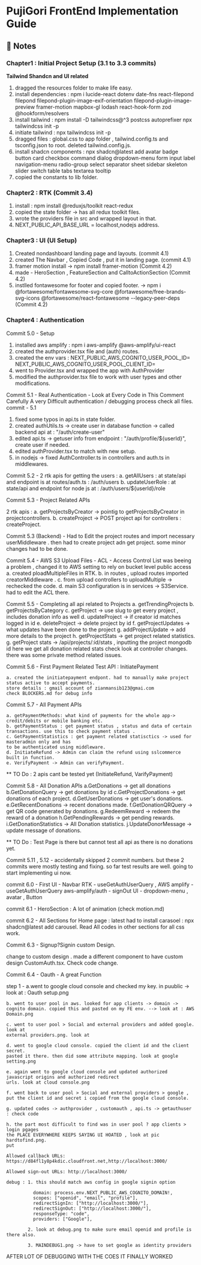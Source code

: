 # PujiGori FrontEnd Implementation Guide

## 🎯 Notes 

### Chapter1 : Initial Project Setup (3.1 to 3.3 commits)

**Tailwind Shandcn and UI related**

1. dragged the resources folder to make life easy.
2. install dependencies : npm i lucide-react dotenv date-fns react-filepond filepond filepond-plugin-image-exif-orientation filepond-plugin-image-preview framer-motion mapbox-gl lodash react-hook-form zod @hookform/resolvers
3. install tailwind : npm install -D tailwindcss@^3 postcss autoprefixer npx tailwindcss init -p 
4. initiate tailwind : npx tailwindcss init -p
5. dragged files : global.css to app folder , tailwind.config.ts and tsconfig.json to root. deleted tailwind.config.js.
6. install shadcn components : npx shadcn@latest add avatar badge button card checkbox command dialog dropdown-menu form input label navigation-menu radio-group select separator sheet sidebar skeleton slider switch table tabs textarea tooltip
7. copied the constants to lib folder. 


### Chapter2 : RTK (Commit 3.4)

1. install : npm install @reduxjs/toolkit react-redux
2. copied the state folder -> has all redux toolkit files. 
3. wrote the providers file in src and wrapped layout in that.
4. NEXT_PUBLIC_API_BASE_URL = localhost,nodejs address.

### Chapter3 : UI (UI Setup)

1. Created nondashboard landing page and layouts. (commit 4.1)
2. created The Navbar , Copied Code , put it in landing page. (commit 4.1)
3. framer motion install -> npm install framer-motion (Commit 4.2)
4. made - HeroSection , FeatureSection and CalltoActionSection (Commit 4.2)
5. instlled fontawesome for footer and copied footer. -> npm i @fortawesome/fontawesome-svg-core @fortawesome/free-brands-svg-icons @fortawesome/react-fontawesome --legacy-peer-deps (Commit 4.2)

### Chapter4 : Authentication 

Commit 5.0 - Setup

1. installed aws amplify : npm i aws-amplify @aws-amplify/ui-react
2. created the authprovider.tsx file and (auth) routes.
3. created the env vars : NEXT_PUBLIC_AWS_COGNITO_USER_POOL_ID=
NEXT_PUBLIC_AWS_COGNITO_USER_POOL_CLIENT_ID=
4. went to Provider.tsx and wrapped the app with AuthProvider
5. modified the authprovider.tsx file to work with user types and other modifications.


Commit 5.1 - Real Authentication - Look at Every Code in This Comment Carefully 
A very Difficult authentication / debugging process check all files. commit - 5.1

1. fixed some typos in api.ts in state folder.
2. created authUtils.ts -> create user in database function -> called backend api at : "/auth/create-user"
3. edited api.ts -> getuser info from endpoint : "/auth/profile/${userId}", create user if needed.
4. edited authProvider.tsx to match with new setup.
5. in nodejs -> fixed AuthController.ts in controllers and auth.ts in middlewares.

Commit 5.2 - 2 rtk apis for getting the users : a. getAllUsers : at state/api and
endpoint is at routes/auth.ts : /auth/users
b. updateUserRole : at state/api and endpoint for node js at : /auth/users/${userId}/role

Commit 5.3 - Project Related APIs

2 rtk apis : a. getProjectsByCreator -> pointig to getProjectsByCreator in projectcontrollers.
b. createProject -> POST project api for controllers : createProject.

Commit 5.3 (Backend) - Had to Edit the project routes and import necessary  userMiddleware . then had to create project adn get project.
some minor changes had to be done. 

Commit 5.4 - AWS S3 Upload Files - ACL - Access Control List was beeing a problem , changed it to AWS setting to rely on bucket level public access
    a. created ploadMultipleFiles in RTK.
    b. in routes , upload routes imported creatorMiddleware .
    c. from upload controllers to uploadMultiple -> rechecked the code.
    d. main S3 configuration is in services -> S3Service. had to edit the ACL there. 

Commit 5.5 - Completing all api related to Projects
    a. getTrendingProjects
    b. getProjectsByCategory
    c. getProject -> use slug to get every project , includes donation info as well
    d. updateProject -> if creator id matches logged in id
    e. deleteProject -> delete project by id
    f. getProjectUpdates -> what updates have been done to the project
    g. addProjectUpdate -> add more details to the project
    h. getProjectStats -> get project related statistics.
    g. getProject stats -> /api/projects/:id/stats , inputting the project mongodb id here we get all donation related stats check 
    look at controller changes. there was some private method related issues. 

Commit 5.6 - First Payment Related Test API : InitiatePayment

    a. created the initiatepayment endpont. had to manually make project status active to accept payments. 
    store details : gmail account of zianmansib123@gmai.com
    check BLOCKERS.md for debug info

Commit 5.7 - All Payment APIs

    a. getPaymentMethods: what kind of payments for the whole app-> credit/debits or mobile banking etc.
    b. getPaymentStatus : get payment status , status and data of certain transactions. use this to check payment status .
    c. GetPaymentStatistics : get payment related statisctics -> used for masteradmin only and has
    to be authenticated using middleware.
    d. InitiateRefund -> Admin can claim the refund using sslcommerce built in function.
    e. VerifyPayment -> Admin can verifyPayment.
** TO Do : 2 apis cant be tested yet (InitiateRefund, VarifyPayment)

Commit 5.8 - All Donation APIs
    a.GetDonations -> get all donations
    b.GetDonationQuery -> get donations by id
    c.GetProjectDonations -> get donations of each project.
    d.GetUserDonations -> get user's donations.
    e.GetRecentDonations -> recent donations made.
    f.GetDonationQRQuery -> get QR code generated by donations.
    g.RedeemReward -> redeem the reward of a donation
    h.GetPendingRewards -> get pending rewards.
    i.GetDonationStatistics -> All Donation statistics.
    j.UpdateDonorMessage -> update message of donations.

** TO Do : Test Page is there but cannot test all api as there is no donations yet.

Commit 5.11 , 5.12 - accidentally skipped 2 commit numbers. but these 2 commits were mostly testing and fixing.
so far test results are well. going to start implementing ui now.


commit 6.0 - First UI - Navbar
RTK - useGetAuthUserQuery , 
AWS amplify - useGetAuthUserQuery
aws-amplify/auth - signOut
UI - dropdown-menu , avatar , Button

commit 6.1 - HeroSection : A lot of animation (check motion.md)

commit 6.2 - All Sections for Home page : latest had to install carasoel : npx shadcn@latest add carousel. Read All codes in 
other sections for all css work. 

Commit 6.3 - Signup?Signin custom Design.

change to custom design . made a different component to have 
custom design CustomAuth.tsx. Check code change.


Commit 6.4 - Oauth - A great Function 

step 1 - 
    a.went to google cloud console and checked my key.
    in puublic -> look at : Oauth setup.png

    b. went to user pool in aws. looked for app clients -> domain -> 
    cognito domain. copied this and pasted on my FE env. --> look at : AWS Domain.png

    c. went to user pool > Social and external providers and added google. look at 
    external providers.png. look at 

    d. went to google cloud console. copied the client id and the client secret.
    pasted it there. then did some attribute mapping. look at google setting.png 

    e. again went to google cloud console and updated authorized javascript origins and authorized redirect
    urls. look at cloud console.png

    f. went back to user pool > Social and external providers > google ,
    put the client id and secret i copied from the google cloud console. 

    g. updated codes -> authprovider , customauth , api.ts -> getauthuser : check code

    h. the part most difficult to find was in user pool ? app clients > login pgages
    the PLACE EVERYWHERE KEEPS SAYING UI HOATED , look at pic hardtofind.png.
    put 

    Allowed callback URLs: https://d84fl1y8p4kdic.cloudfront.net,http://localhost:3000/

    Allowed sign-out URLs: http://localhost:3000/

    debug : 1. this should match aws config in google signin option

              domain: process.env.NEXT_PUBLIC_AWS_COGNITO_DOMAIN!,
              scopes: ["openid", "email", "profile"],
              redirectSignIn: ["http://localhost:3000/"],
              redirectSignOut: ["http://localhost:3000/"],
              responseType: "code",
              providers: ["Google"],

            2. look at debug.png to make sure email openid and profile is there also.

            3. MAINDEBUG1.png -> have to set google as identity providers


AFTER LOT OF DEBUGGING WITH THE COES IT FINALLY WORKED 







